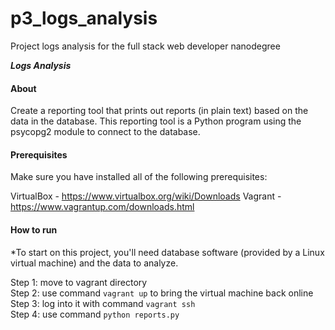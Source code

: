# p3_logs_analysis
Project logs analysis for the full stack web developer nanodegree

**_Logs Analysis_**

#### About
Create a reporting tool that prints out reports (in plain text) based on the data in the database. This reporting tool is a Python program using the psycopg2 module to connect to the database.

#### Prerequisites
Make sure you have installed all of the following prerequisites:

VirtualBox - <https://www.virtualbox.org/wiki/Downloads>
Vagrant - <https://www.vagrantup.com/downloads.html>

#### How to run

*To start on this project, you'll need database software (provided by a Linux virtual machine) and the data to analyze.

Step 1: move to vagrant directory  
Step 2: use command `vagrant up` to bring the virtual machine back online  
Step 3: log into it with command `vagrant ssh`  
Step 4: use command `python reports.py`  
